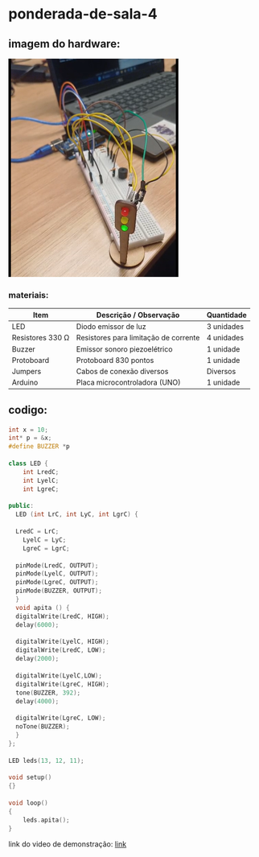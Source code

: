 # ponderada-de-sala-4

## imagem do hardware:
<img src="hardware.png">

### materiais: 
| **Item**              | **Descrição / Observação**         | **Quantidade** |
|------------------------|------------------------------------|----------------|
| LED                   | Diodo emissor de luz     | 3 unidades     |
| Resistores 330 Ω       | Resistores para limitação de corrente | 4 unidades     |
| Buzzer                | Emissor sonoro piezoelétrico       | 1 unidade      |
| Protoboard            | Protoboard 830 pontos              | 1 unidade      |
| Jumpers               | Cabos de conexão diversos          | Diversos       |
| Arduino               | Placa microcontroladora (UNO) | 1 unidade      |


## codigo:
``` c++
int x = 10;
int* p = &x;
#define BUZZER *p

class LED {
	int LredC;
	int LyelC;
	int LgreC;

public:
  LED (int LrC, int LyC, int LgrC) {

  LredC = LrC;
	LyelC = LyC;
	LgreC = LgrC;
    
  pinMode(LredC, OUTPUT);
  pinMode(LyelC, OUTPUT);
  pinMode(LgreC, OUTPUT);
  pinMode(BUZZER, OUTPUT);
  }
  void apita () {
  digitalWrite(LredC, HIGH);
  delay(6000); 

  digitalWrite(LyelC, HIGH);
  digitalWrite(LredC, LOW);
  delay(2000); 

  digitalWrite(LyelC,LOW);
  digitalWrite(LgreC, HIGH);
  tone(BUZZER, 392);
  delay(4000);

  digitalWrite(LgreC, LOW);
  noTone(BUZZER);
  }
};

LED leds(13, 12, 11);

void setup()
{}

void loop()
{
	leds.apita();
}
```
link do video de demonstração: [link](https://drive.google.com/file/d/1_r24__aUyEt4-2PgSn_q55IxkWEnfr8n/view?usp=sharing)
